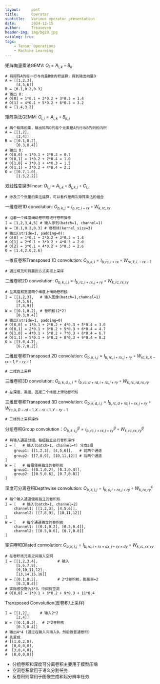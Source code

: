 ```yaml
---
layout:     post
title:      Operator
subtitle:   Various operator presentation
date:       2024-12-15
author:     Treaseven
header-img: img/bg20.jpg
catalog: true
tags:
    - Tensor Operations
    - Machine Learning
---
```

矩阵向量乘法GEMV: $O_i = A_{i,k} \circ B_k$
```
# 将矩阵A的每一行与向量B做内积运算，得到输出向量O
A = [[1,2,3],
     [4,5,6]]
B = [0.1,0.2,0.3]
# 输出 O:
# O[0] = 1*0.1 + 2*0.2 + 3*0.3 = 1.4
# O[1] = 4*0.1 + 5*0.2 + 6*0.3 = 3.2
O = [1.4,3.2]
```
矩阵乘法GEMM: $O_{i,j} = A_{i,k} \circ B_{k,j}$
```
# 两个矩阵相乘，输出矩阵O的每个元素是A的行与B的列的内积
A = [[1,2],
     [3,4]]
B = [[0.1,0.2],
     [0.3,0.4]]
# 输出 O:
# O[0,0] = 1*0.1 + 2*0.3 = 0.7
# O[0,1] = 1*0.2 + 2*0.4 = 1.0
# O[1,0] = 3*0.1 + 4*0.3 = 1.5
# O[1,1] = 3*0.2 + 4*0.4 = 2.2
O = [[0.7,1.0],
     [1.5,2.2]]
```
双线性变换Bilinear: $O_{i,j} = A_{i,k} \circ B_{j,k,l} \circ C_{i,l}$
```
# 涉及三个张量的乘法运算，可以看作是两次矩阵乘法的组合
```
一维卷积1D convolution: $O_{b,k,j} = I_{b,rc,i+rx} \circ W_{k,rc,rx}$
```
# 沿着一个维度滑动卷积核进行卷积操作
I = [1,2,3,4,5] # 输入序列(batch=1, channel=1)
W = [0.1,0.2,0.3] # 卷积核(kernel_size=3)
# 输出(stride=1, padding=0):
# O[0] = 1*0.1 + 2*0.2 + 3*0.3 = 1.4
# O[1] = 2*0.1 + 3*0.2 + 4*0.3 = 2.0
# O[2] = 3*0.1 + 4*0.2 + 5*0.3 = 2.6
O = [1.4,2.0,2.6]
```
一维反卷积Transposed 1D convolution: $O_{b,k,i} = I_{b,rc,i+rx} \circ W_{rc,k,L-rx-1}$
```
# 通过填充和转置的方式实现上采样
```
二维卷积2D convolution: $O_{b,k,i,j} = I_{b,rc,i+rx,j+ry} \circ W_{k,rc,rx,ry}$
```
# 在高度和宽度两个维度上滑动卷积核
I = [[1,2,3],   # 输入图像(batch=1,channel=1)
     [4,5,6],
     [7,8,9]]
W = [[0.1,0.2], # 卷积核(2*2)
     [0.3,0.4]]
# 输出(stride=1, padding=0)
# O[0,0] = 1*0.1 + 2*0.2 + 4*0.3 + 5*0.4 = 3.0
# O[0,1] = 2*0.1 + 3*0.2 + 5*0.3 + 6*0.4 = 4.7
# O[1,0] = 4*0.1 + 5*0.2 + 7*0.3 + 8*0.4 = 6.7
# O[1,1] = 5*0.1 + 6*0.2 + 8*0.3 + 9*0.4 = 8.2
O = [[3.0,4.7],
     [6.7,8.2]]
```
二维反卷积Transposed 2D convolution: $O_{b,k,i,j} = I_{b,rc,i+rx,j+ry} \circ W_{rc,k,X-rx-1,Y-ry-1}$
```
# 二维的上采样
```
三维卷积3D convolution: $O_{b,k,d,i,j} = I_{b,rc,d+rd,i+rx,j+ry} \circ W_{k,rc,rd,rx,ry}$
```
# 在深度、高度、宽度三个维度上滑动卷积核
```
三维反卷积Transposed 3D convolution: $O_{b,k,d,i,j} = I_{b,rc,d+rd,i+rx,j+ry} \circ W_{rc,k,D-rd-1,X-rx-1,Y-ry-1}$
```
# 三维的上采样操作
```
分组卷积Group convolution：$O^{g}_{b,k,i,j} = I^{g}_{b,rc,i+rx,j+ry} \circ W^{g}_{k,rc,rx,ry}$
```
# 将输入通道分组，每组独立进行卷积操作
I = [   # 输入(batch=1, channel=4) 分成2组
    group1: [[1,2,3], [4,5,6]],   # 前两个通道
    group2: [[7,8,9], [10,11,12]] # 后两个通道
]
W = [   # 每组使用独立的卷积核
    group1: [[0.1,0.2], [0.3,0.4]],
    group2: [[0.5,0.6], [0.7,0.8]]
]
```
深度可分离卷积Depthwise convolution: $O_{b,k,i,j} = I_{b,c,i+rx,j+ry} \circ W^{c}_{k,rx,ry}$
```
# 每个输入通道使用独立的卷积核
I = [   # 输入(batch=1, channel=2)
    channel1: [[1,2,3], [4,5,6]],
    channel2: [[7,8,9], [10,11,12]]
]
W = [   # 每个通道独立的卷积核
    channel1: [[0.1,0.2], [0.3,0.4]],
    channel2: [[0.5,0.6], [0.7,0.8]]
]
```
空洞卷积Dilated convolution: $O_{b,k,i,j} = I_{b,rc,i+rx \times dx, j+ry \times dy} \circ W_{k,rc,rx,ry}$
```
# 在卷积核元素之间插入空洞
I = [[1,2,3,4],         # 输入
     [5,6,7,8],
     [9,10,11,12],
     [13,14,15,16]]
W = [[0.1,0.2],         # 2*2卷积核，膨胀率=2
     [0.3,0.4]]
# 实际感受野为3*3，中间有空洞
# O[0,0] = 1*0.1 + 3*0.2 + 9*0.3 + 11*0.4
```
Transposed Convolution(反卷积/上采样)
```
I = [[1,2],     # 输入2*2
     [3,4]]
W = [[0.1,0.2],  # 2*2卷积核
     [0.3,0.4]]
# 输出4*4 (通过在输入间插入0，然后做普通卷积)
# 先变成
# [[1,0,2,0],
#  [0,0,0,0],
#  [3,0,4,0],
#  [0,0,0,0]]
```

* 分组卷积和深度可分离卷积主要用于模型压缩
* 空洞卷积常用于语义分割任务
* 反卷积则常用于图像生成和超分辨率任务
